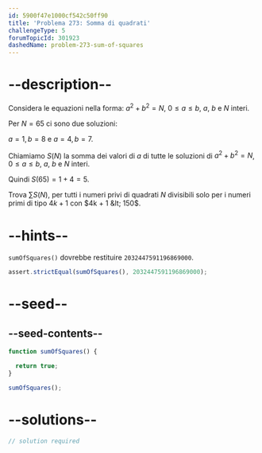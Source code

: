 ```yaml
---
id: 5900f47e1000cf542c50ff90
title: 'Problema 273: Somma di quadrati'
challengeType: 5
forumTopicId: 301923
dashedName: problem-273-sum-of-squares
---
```


# --description--

Considera le equazioni nella forma: $a^2 + b^2 = N$, $0 ≤ a ≤ b$, $a$, $b$ e $N$ interi.

Per $N = 65$ ci sono due soluzioni:

$a = 1, b = 8$ e $a = 4, b = 7$.

Chiamiamo $S(N)$ la somma dei valori di $a$ di tutte le soluzioni di $a^2 + b^2 = N$, $0 ≤ a ≤ b$, $a$, $b$ e $N$ interi.

Quindi $S(65) = 1 + 4 = 5$.

Trova $\sum S(N)$, per tutti i numeri privi di quadrati $N$ divisibili solo per i numeri primi di tipo $4k + 1$ con $4k + 1 &lt; 150$.

# --hints--

`sumOfSquares()` dovrebbe restituire `2032447591196869000`.

```js
assert.strictEqual(sumOfSquares(), 2032447591196869000);
```

# --seed--

## --seed-contents--

```js
function sumOfSquares() {

  return true;
}

sumOfSquares();
```

# --solutions--

```js
// solution required
```
